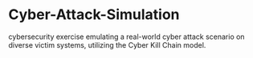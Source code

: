 # Cyber-Attack-Simulation
cybersecurity exercise emulating a real-world cyber attack scenario on diverse victim systems, utilizing the Cyber Kill Chain model.
